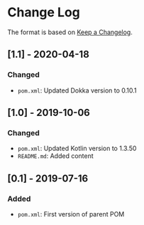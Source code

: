 # Change Log

The format is based on [Keep a Changelog](http://keepachangelog.com/).

## [1.1] - 2020-04-18
### Changed
- `pom.xml`: Updated Dokka version to 0.10.1

## [1.0] - 2019-10-06
### Changed
- `pom.xml`: Updated Kotlin version to 1.3.50
- `README.md`: Added content

## [0.1] - 2019-07-16
### Added
- `pom.xml`: First version of parent POM
